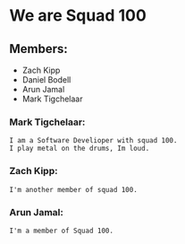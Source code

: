 
# We are Squad 100


## Members:
   - Zach Kipp
   - Daniel Bodell
   - Arun Jamal
   - Mark Tigchelaar

### Mark Tigchelaar:
    I am a Software Develioper with squad 100.
    I play metal on the drums, Im loud.

### Zach Kipp:
    I'm another member of squad 100.

### Arun Jamal:
    I'm a member of Squad 100.
